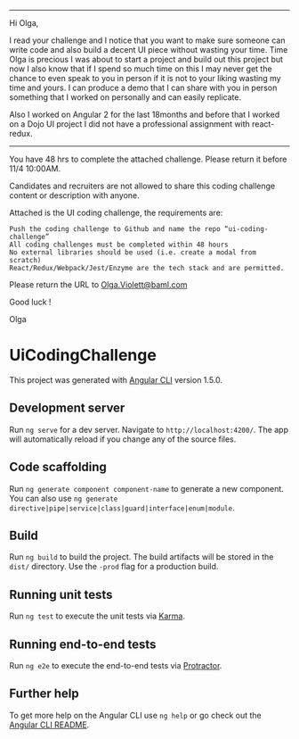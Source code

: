 ________________________________________________________________________________________________

Hi Olga,

I read your challenge and I notice that you want to make sure someone can write code and also build a
decent UI piece without wasting your time. Time Olga is precious I was about to start a project and build out this project but now I also know that if I spend so much time on this I may never get the chance to even speak to you in person if it is not to your liking wasting my time and yours. I can produce a demo that I can share with you in person something that I worked on personally and can easily replicate.

Also I worked on Angular 2  for the last 18months and before that I worked on a Dojo UI project I did not have a professional assignment with react-redux. 

 






___________________________________________________________________________________________________

You have 48 hrs to complete the attached challenge. Please return it before 11/4 10:00AM.

Candidates and recruiters are not allowed to share this coding challenge content or description with anyone.

Attached is the UI coding challenge, the requirements are:

 

    Push the coding challenge to Github and name the repo “ui-coding-challenge”
    All coding challenges must be completed within 48 hours
    No external libraries should be used (i.e. create a modal from scratch)
    React/Redux/Webpack/Jest/Enzyme are the tech stack and are permitted.

 Please return the URL to Olga.Violett@baml.com

Good luck !

Olga


# UiCodingChallenge

This project was generated with [Angular CLI](https://github.com/angular/angular-cli) version 1.5.0.

## Development server

Run `ng serve` for a dev server. Navigate to `http://localhost:4200/`. The app will automatically reload if you change any of the source files.

## Code scaffolding

Run `ng generate component component-name` to generate a new component. You can also use `ng generate directive|pipe|service|class|guard|interface|enum|module`.

## Build

Run `ng build` to build the project. The build artifacts will be stored in the `dist/` directory. Use the `-prod` flag for a production build.

## Running unit tests

Run `ng test` to execute the unit tests via [Karma](https://karma-runner.github.io).

## Running end-to-end tests

Run `ng e2e` to execute the end-to-end tests via [Protractor](http://www.protractortest.org/).

## Further help

To get more help on the Angular CLI use `ng help` or go check out the [Angular CLI README](https://github.com/angular/angular-cli/blob/master/README.md).
